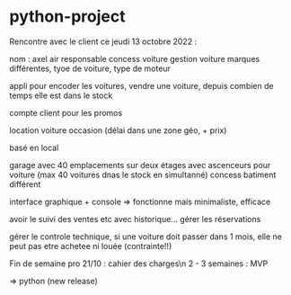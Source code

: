 # python-project

Rencontre avec le client ce jeudi 13 octobre 2022 :

nom : axel air 
responsable concess voiture 
gestion voiture 
marques différentes, tyoe de voiture, type de moteur

appli pour encoder les voitures, vendre une voiture, depuis combien de temps elle est dans le stock

compte client pour les promos

location voiture occasion (délai dans une zone géo, + prix)

basé en local 

garage avec 40 emplacements sur deux étages avec ascenceurs pour voiture (max 40 voitures dnas le stock en simultanné)
concess batiment différent

interface graphique + console => fonctionne mais minimaliste, efficace

avoir le suivi des ventes etc avec historique...
gérer les réservations

gérer le controle technique, si une voiture doit passer dans 1 mois, elle ne peut pas etre achetee ni louée (contrainte!!)


Fin de semaine pro 21/10 : cahier des charges\n 
2 - 3 semaines : MVP

=> python (new release)
